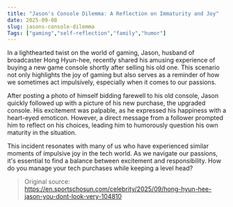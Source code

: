 ```yaml
---
title: "Jason's Console Dilemma: A Reflection on Immaturity and Joy"
date: 2025-09-08
slug: jasons-console-dilemma
Tags: ["gaming","self-reflection","family","humor"]
---
```

In a lighthearted twist on the world of gaming, Jason, husband of broadcaster Hong Hyun-hee, recently shared his amusing experience of buying a new game console shortly after selling his old one. This scenario not only highlights the joy of gaming but also serves as a reminder of how we sometimes act impulsively, especially when it comes to our passions. 

After posting a photo of himself bidding farewell to his old console, Jason quickly followed up with a picture of his new purchase, the upgraded console. His excitement was palpable, as he expressed his happiness with a heart-eyed emoticon. However, a direct message from a follower prompted him to reflect on his choices, leading him to humorously question his own maturity in the situation. 

This incident resonates with many of us who have experienced similar moments of impulsive joy in the tech world. As we navigate our passions, it's essential to find a balance between excitement and responsibility. How do you manage your tech purchases while keeping a level head?
> Original source: https://en.sportschosun.com/celebrity/2025/09/hong-hyun-hee-jason-you-dont-look-very-104810